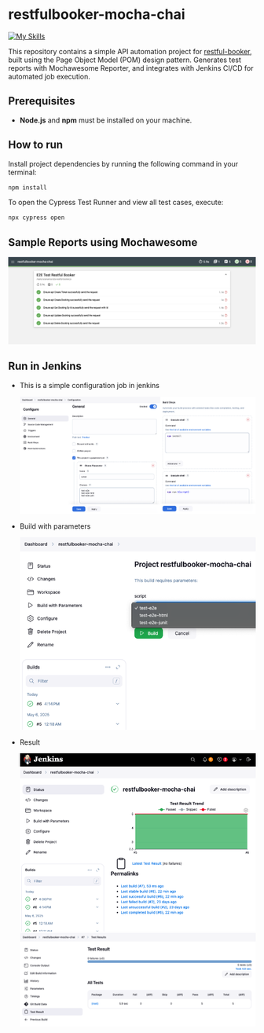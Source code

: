 # restfulbooker-mocha-chai

[![My Skills](https://skillicons.dev/icons?i=js,nodejs,jenkins,githubactions&theme=light)](https://skillicons.dev)

This repository contains a simple API automation project for [restful-booker](https://restful-booker.herokuapp.com/apidoc/index.html#api-Booking-GetBookings), built using the Page Object Model (POM) design pattern. Generates test reports with Mochawesome Reporter, and integrates with Jenkins CI/CD for automated job execution.

## Prerequisites

- **Node.js** and **npm** must be installed on your machine.

## How to run

Install project dependencies by running the following command in your terminal:

```sh
npm install
```

To open the Cypress Test Runner and view all test cases, execute:

```sh
npx cypress open
```

## Sample Reports using Mochawesome

![alt text](img/report-mochawesome.png)

## Run in Jenkins

- This is a simple configuration job in jenkins

  ![alt text](img/config.png)

- Build with parameters

  ![alt text](img/run-build.png)

- Result

  ![alt text](img/result-1.png)
  ![alt text](img/result-2.png)
